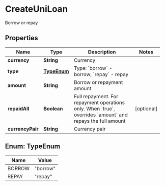 
# CreateUniLoan

Borrow or repay

## Properties

Name | Type | Description | Notes
------------ | ------------- | ------------- | -------------
**currency** | **String** | Currency | 
**type** | [**TypeEnum**](#TypeEnum) | Type: &#x60;borrow&#x60; - borrow, &#x60;repay&#x60; - repay | 
**amount** | **String** | Borrow or repayment amount | 
**repaidAll** | **Boolean** | Full repayment. For repayment operations only. When &#x60;true&#x60;, overrides &#x60;amount&#x60; and repays the full amount |  [optional]
**currencyPair** | **String** | Currency pair | 

## Enum: TypeEnum

Name | Value
---- | -----
BORROW | &quot;borrow&quot;
REPAY | &quot;repay&quot;

